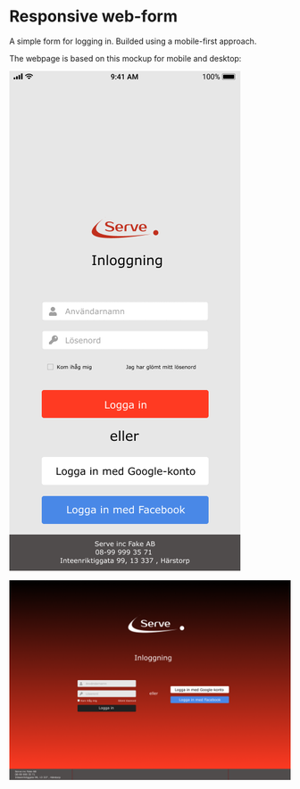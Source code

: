 # Responsive web-form
A simple form for logging in. Builded using a mobile-first approach.

The webpage is based on this mockup for mobile and desktop:

![[Mockup for mobile]](/images/Inloggningssida-mobile.png)

![[Mockup for desktop]](/images/Inloggningssida-desktop.png)
